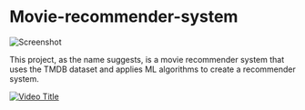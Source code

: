 # Movie-recommender-system
![Screenshot](https://i.ibb.co/FzhDrmD/Screenshot-2023-01-23-202332.png)

This project, as the name suggests, is a movie recommender system that uses the TMDB dataset and applies ML algorithms to create a recommender system.

[![Video Title](https://img.youtube.com/vi/_Im6Dw-XM2c/0.jpg)](https://www.youtube.com/watch?v=_Im6Dw-XM2c)
